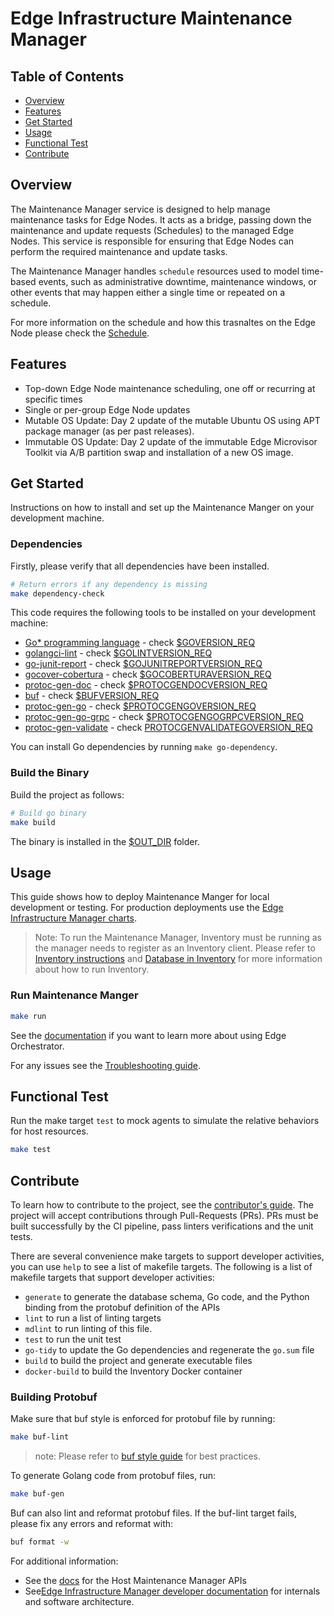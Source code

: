 # Edge Infrastructure Maintenance Manager

## Table of Contents

- [Overview](#overview)
- [Features](#features)
- [Get Started](#get-started)
- [Usage](#usage)
- [Functional Test](#functional-test)
- [Contribute](#contribute)

## Overview

The Maintenance Manager service is designed to help manage maintenance tasks for Edge Nodes.
It acts as a bridge, passing down the maintenance and update requests (Schedules) to the
managed Edge Nodes. This service is responsible for ensuring that Edge Nodes can perform the required maintenance
and update tasks.

The Maintenance Manager handles `schedule` resources used to model time-based events, such as administrative downtime,
maintenance windows, or other events that may happen either a single time or repeated on a schedule.

For more information on the schedule and how this trasnaltes on the Edge Node please check
the [Schedule](docs/schedule.md).

## Features

- Top-down Edge Node maintenance scheduling, one off or recurring at specific times
- Single or per-group Edge Node updates
- Mutable OS Update: Day 2 update of the mutable Ubuntu OS using APT package manager (as per past releases).
- Immutable OS Update: Day 2 update of the immutable Edge Microvisor Toolkit via A/B partition swap and installation of a new OS image.

## Get Started

Instructions on how to install and set up the Maintenance Manger on your development machine.

### Dependencies

Firstly, please verify that all dependencies have been installed.

```bash
# Return errors if any dependency is missing
make dependency-check
```

This code requires the following tools to be installed on your development machine:

- [Go\* programming language](https://go.dev) - check [$GOVERSION_REQ](../version.mk)
- [golangci-lint](https://github.com/golangci/golangci-lint) - check [$GOLINTVERSION_REQ](../version.mk)
- [go-junit-report](https://github.com/jstemmer/go-junit-report) - check [$GOJUNITREPORTVERSION_REQ](../version.mk)
- [gocover-cobertura](https://github.com/boumenot/gocover-cobertura) - check [$GOCOBERTURAVERSION_REQ](../version.mk)
- [protoc-gen-doc](https://github.com/pseudomuto/protoc-gen-doc) - check [$PROTOCGENDOCVERSION_REQ](../version.mk)
- [buf](https://github.com/bufbuild/buf) - check [$BUFVERSION_REQ](../version.mk)
- [protoc-gen-go](https://pkg.go.dev/google.golang.org/protobuf) - check [$PROTOCGENGOVERSION_REQ](../version.mk)
- [protoc-gen-go-grpc](https://pkg.go.dev/google.golang.org/grpc) - check [$PROTOCGENGOGRPCVERSION_REQ](../version.mk)
- [protoc-gen-validate](https://pkg.go.dev/github.com/envoyproxy/protoc-gen-validate) - check [PROTOCGENVALIDATEGOVERSION_REQ](../version.mk)

You can install Go dependencies by running `make go-dependency`.

### Build the Binary

Build the project as follows:

```bash
# Build go binary
make build
```

The binary is installed in the [$OUT_DIR](../common.mk) folder.

## Usage

This guide shows how to deploy Maintenance Manger for local development or testing.
For production deployments use the [Edge Infrastructure Manager charts][inframanager-charts].

> Note: To run the Maintenance Manager, Inventory must be running as the manager needs to register as an Inventory client.
> Please refer to [Inventory instructions](https://github.com/open-edge-platform/infra-core/tree/main/inventory#usage)
> and [Database in Inventory](https://github.com/open-edge-platform/infra-core/blob/main/inventory/docs/database.md)
> for more information about how to run Inventory.

### Run Maintenance Manger

```bash
make run
```

See the [documentation][user-guide-url] if you want to learn more about using Edge Orchestrator.

For any issues see the [Troubleshooting guide][troubleshooting-url].

## Functional Test

Run the make target `test` to mock agents to simulate the relative behaviors for host resources.

```bash
make test
```

## Contribute

To learn how to contribute to the project, see the [contributor's guide][contributors-guide-url]. The project will
accept contributions through Pull-Requests (PRs). PRs must be built successfully by the CI pipeline, pass linters
verifications and the unit tests.

There are several convenience make targets to support developer activities, you can use `help` to see a list of makefile
targets. The following is a list of makefile targets that support developer activities:

- `generate` to generate the database schema, Go code, and the Python binding from the protobuf definition of the APIs
- `lint` to run a list of linting targets
- `mdlint` to run linting of this file.
- `test` to run the unit test
- `go-tidy` to update the Go dependencies and regenerate the `go.sum` file
- `build` to build the project and generate executable files
- `docker-build` to build the Inventory Docker container

### Building Protobuf

Make sure that buf style is enforced for protobuf file by running:

```bash
make buf-lint
```

> note: Please refer to [buf style guide](https://docs.buf.build/best-practices/style-guide) for best practices.

To generate Golang code from protobuf files, run:

```bash
make buf-gen
```

Buf can also lint and reformat protobuf files. If the buf-lint target fails, please fix any errors and reformat with:

```bash
buf format -w
```

For additional information:

- See the [docs](docs/api/maintmgr.md) for the Host Maintenance Manager APIs
- See[Edge Infrastructure Manager developer documentation][inframanager-dev-guide-url] for internals and
  software architecture.

[user-guide-url]: https://docs.openedgeplatform.intel.com/edge-manage-docs/main/user_guide/get_started_guide/index.html
[inframanager-dev-guide-url]: https://docs.openedgeplatform.intel.com/edge-manage-docs/main/developer_guide/infra_manager/index.html
[contributors-guide-url]: https://docs.openedgeplatform.intel.com/edge-manage-docs/main/developer_guide/contributor_guide/index.html
[troubleshooting-url]: https://docs.openedgeplatform.intel.com/edge-manage-docs/main/user_guide/troubleshooting/index.html
[inframanager-charts]: https://github.com/open-edge-platform/infra-charts
